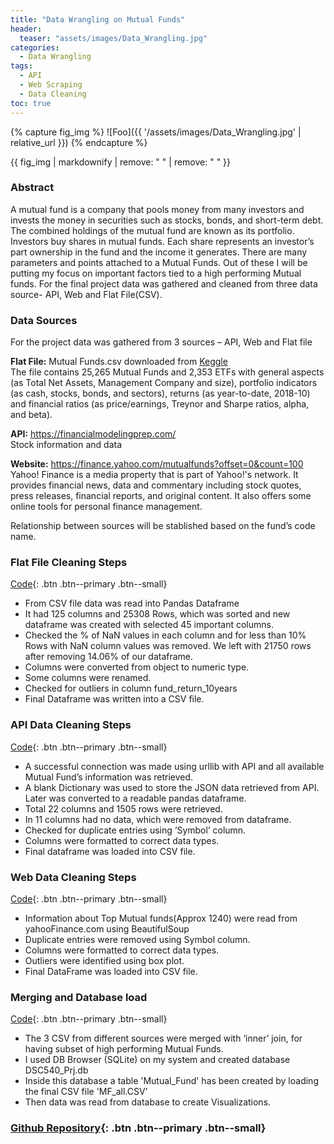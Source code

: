 ```yaml
---
title: "Data Wrangling on Mutual Funds"
header:
  teaser: "assets/images/Data_Wrangling.jpg"
categories:
  - Data Wrangling
tags:
  - API
  - Web Scraping
  - Data Cleaning
toc: true
---
```


{% capture fig_img %}
![Foo]({{ '/assets/images/Data_Wrangling.jpg' | relative_url }})
{% endcapture %}

{{ fig_img | markdownify | remove: "
" | remove: "
" }}

### Abstract
A mutual fund is a company that pools money from many investors and invests the money in securities such as stocks, bonds, and short-term debt. The combined holdings of the mutual fund are known as its portfolio. Investors buy shares in mutual funds. Each share represents an investor’s part ownership in the fund and the income it generates. There are many parameters and points attached to a Mutual Funds. Out of these I will be putting my focus on important factors tied to a high performing Mutual funds. For the final project data was gathered and cleaned from three data source- API, Web and Flat File(CSV).

### Data Sources
For the project data was gathered from 3 sources – API, Web and Flat file

**Flat File:** Mutual Funds.csv downloaded from [Keggle](https://www.kaggle.com/stefanoleone992/mutual-funds-and-etfs)<br>
The file contains 25,265 Mutual Funds and 2,353 ETFs with general aspects (as Total Net Assets, Management Company and size), portfolio indicators (as cash, stocks, bonds, and sectors), returns (as year-to-date, 2018-10) and financial ratios (as price/earnings, Treynor and Sharpe ratios, alpha, and beta). <br>

**API:** <https://financialmodelingprep.com/> <br>
	Stock information and data <br>

**Website:** <https://finance.yahoo.com/mutualfunds?offset=0&count=100> <br>
Yahoo! Finance is a media property that is part of Yahoo!'s network. It provides financial news, data and commentary including stock quotes, press releases, financial reports, and original content. It also offers some online tools for personal finance management. <br>

 Relationship between sources will be stablished based on the fund’s code name.


### Flat File Cleaning Steps 
[Code](https://github.com/GARV3007/Data-Wrangling-Project/blob/master/Data%20Wrangling%20on%20Mutual%20Fund_CSV.ipynb){: .btn .btn--primary .btn--small}
-	From CSV file data was read into Pandas Dataframe
-	It had 125 columns and 25308 Rows, which was sorted and new dataframe was created with selected 45 important columns.
-	Checked the % of NaN values in each column and for less than 10% Rows with NaN column values was removed. We left with 21750 rows after removing 14.06% of our dataframe.
-	Columns were converted from object to numeric type.
-	Some columns were renamed.
-	Checked for outliers in column fund_return_10years
-	Final Dataframe was written into a CSV file.

### API Data Cleaning Steps 
[Code](https://github.com/GARV3007/Data-Wrangling-Project/blob/master/Data%20Wrangling%20on%20Mutual%20Fund_API.ipynb){: .btn .btn--primary .btn--small}
-	A successful connection was made using urllib with API and all available Mutual Fund’s information was retrieved. 
-	A blank Dictionary was used to store the JSON data retrieved from API. Later was converted to a readable pandas dataframe.
-	Total 22 columns and 1505 rows were retrieved. 
-	In 11 columns had no data, which were removed from dataframe.
-	Checked for duplicate entries using ‘Symbol’ column. 
-	Columns were formatted to correct data types. 
-	Final dataframe was loaded into CSV file.

### Web Data Cleaning Steps 
[Code](https://github.com/GARV3007/Data-Wrangling-Project/blob/master/Data%20Wrangling%20on%20Mutual%20Fund_Web.ipynb){: .btn .btn--primary .btn--small}
-	Information about Top Mutual funds(Approx 1240) were read from yahooFinance.com using BeautifulSoup
-	Duplicate entries were removed using Symbol column.
-	Columns were formatted to correct data types.
-	Outliers were identified using box plot.
-	Final DataFrame was loaded into CSV file.

### Merging and Database load 
[Code](https://github.com/GARV3007/Data-Wrangling-Project/blob/master/Data%20Wrangling%20on%20Mutual%20Funds_Final.ipynb){: .btn .btn--primary .btn--small}
-	The 3 CSV from different sources were merged with ‘inner’ join, for having subset of high performing Mutual Funds.
-	I used DB Browser (SQLite) on my system and created database DSC540_Prj.db
-	Inside this database a table 'Mutual_Fund' has been created by loading the final CSV file 'MF_all.CSV'
-	Then data was read from database to create Visualizations.

### [Github Repository](https://github.com/GARV3007/Data-Wrangling-Project){: .btn .btn--primary .btn--small}
